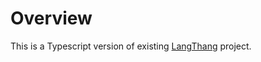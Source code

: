 # Overview

This is a Typescript version of existing [LangThang](https://github.com/trinhdvt/lang-thang) project.

